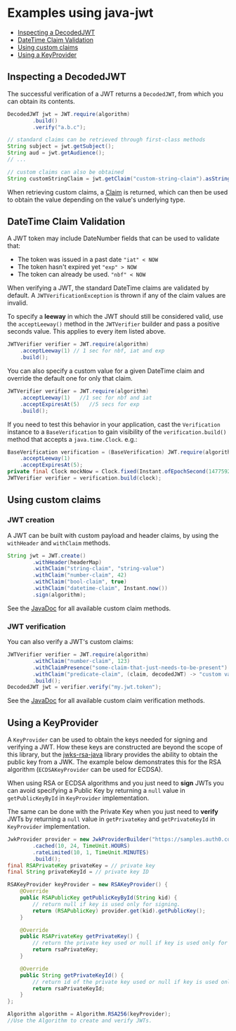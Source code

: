 # Examples using java-jwt

* [Inspecting a DecodedJWT](#inspecting-a-decodedjwt)
* [DateTime Claim Validation](#datetime-claim-validation)
* [Using custom claims](#using-custom-claims)
* [Using a KeyProvider](#using-a-keyprovider)

## Inspecting a DecodedJWT

The successful verification of a JWT returns a `DecodedJWT`, from which you can obtain its contents.

```java
DecodedJWT jwt = JWT.require(algorithm)
        .build()
        .verify("a.b.c");

// standard claims can be retrieved through first-class methods
String subject = jwt.getSubject();
String aud = jwt.getAudience();
// ...

// custom claims can also be obtained
String customStringClaim = jwt.getClaim("custom-string-claim").asString();
```

When retrieving custom claims, a [Claim](https://javadoc.io/doc/com.auth0/java-jwt/latest/com/auth0/jwt/interfaces/Claim.html) is returned, which can then be used to obtain the value depending on the value's underlying type.

## DateTime Claim Validation

A JWT token may include DateNumber fields that can be used to validate that:

* The token was issued in a past date `"iat" < NOW`
* The token hasn't expired yet `"exp" > NOW`
* The token can already be used. `"nbf" < NOW`

When verifying a JWT, the standard DateTime claims are validated by default. A `JWTVerificationException` is thrown if any of the claim values are invalid.

To specify a **leeway** in which the JWT should still be considered valid, use the `acceptLeeway()` method in the `JWTVerifier` builder and pass a positive seconds value. This applies to every item listed above.

```java
JWTVerifier verifier = JWT.require(algorithm)
    .acceptLeeway(1) // 1 sec for nbf, iat and exp
    .build();
```

You can also specify a custom value for a given DateTime claim and override the default one for only that claim.

```java
JWTVerifier verifier = JWT.require(algorithm)
    .acceptLeeway(1)   //1 sec for nbf and iat
    .acceptExpiresAt(5)   //5 secs for exp
    .build();
```

If you need to test this behavior in your application, cast the `Verification` instance to a `BaseVerification` to gain visibility of the `verification.build()` method that accepts a `java.time.Clock`. e.g.:

```java
BaseVerification verification = (BaseVerification) JWT.require(algorithm)
    .acceptLeeway(1)
    .acceptExpiresAt(5);
private final Clock mockNow = Clock.fixed(Instant.ofEpochSecond(1477592), ZoneId.of("UTC"));    
JWTVerifier verifier = verification.build(clock);
```

## Using custom claims

### JWT creation
A JWT can be built with custom payload and header claims, by using the `withHeader` and `withClaim` methods.

```java
String jwt = JWT.create()
        .withHeader(headerMap)
        .withClaim("string-claim", "string-value")
        .withClaim("number-claim", 42)
        .withClaim("bool-claim", true)
        .withClaim("datetime-claim", Instant.now())
        .sign(algorithm);
```

See the [JavaDoc](https://javadoc.io/doc/com.auth0/java-jwt/latest/com/auth0/jwt/JWTCreator.Builder.html) for all available custom claim methods.

### JWT verification

You can also verify a JWT's custom claims:

```java
JWTVerifier verifier = JWT.require(algorithm)
        .withClaim("number-claim", 123)
        .withClaimPresence("some-claim-that-just-needs-to-be-present")
        .withClaim("predicate-claim", (claim, decodedJWT) -> "custom value".equals(claim.asString()))
        .build();
DecodedJWT jwt = verifier.verify("my.jwt.token");
```

See the [JavaDoc](https://javadoc.io/doc/com.auth0/java-jwt/latest/com/auth0/jwt/JWTVerifier.BaseVerification.html) for all available custom claim verification methods.

## Using a KeyProvider

A `KeyProvider` can be used to obtain the keys needed for signing and verifying a JWT. How these keys are constructed are beyond the scope of this library, but the [jwks-rsa-java](https://github.com/auth0/jwks-rsa-java) library provides the ability to obtain the public key from a JWK.
The example below demonstrates this for the RSA algorithm (`ECDSAKeyProvider` can be used for ECDSA).

When using RSA or ECDSA algorithms and you just need to **sign** JWTs you can avoid specifying a Public Key by returning a `null` value in `getPublicKeyById` in `KeyProvider` implementation.

The same can be done with the Private Key when you just need to **verify** JWTs by returning a `null` value in `getPrivateKey` and `getPrivateKeyId` in `KeyProvider` implementation.

```java
JwkProvider provider = new JwkProviderBuilder("https://samples.auth0.com/")
        .cached(10, 24, TimeUnit.HOURS)
        .rateLimited(10, 1, TimeUnit.MINUTES)
        .build();
final RSAPrivateKey privateKey = // private key
final String privateKeyId = // private key ID

RSAKeyProvider keyProvider = new RSAKeyProvider() {
    @Override
    public RSAPublicKey getPublicKeyById(String kid) {
        // return null if key is used only for signing.
        return (RSAPublicKey) provider.get(kid).getPublicKey();
    }

    @Override
    public RSAPrivateKey getPrivateKey() {
        // return the private key used or null if key is used only for verification.
        return rsaPrivateKey;
    }

    @Override
    public String getPrivateKeyId() {
        // return id of the private key used or null if key is used only for verification.
        return rsaPrivateKeyId;
    }
};

Algorithm algorithm = Algorithm.RSA256(keyProvider);
//Use the Algorithm to create and verify JWTs.
```
